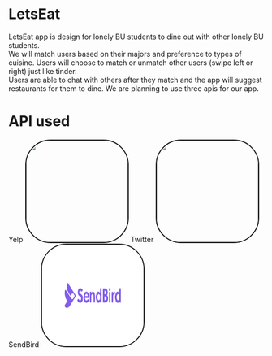 # LetsEat
LetsEat app is design for lonely BU students to dine out with other lonely BU students.<br>
We will match users based on their majors and preference to types of cuisine. Users will choose to match or unmatch other users (swipe left or right) just like tinder. <br>
Users are able to chat with others after they match and the app will suggest restaurants for them to dine. We are planning to use three apis for our app.<br>

# API used 
Yelp
<img   style = "height:200px; width: 200px;border: solid 2px; border-radius: 50px;" 
       src="yelp.png" >
Twitter
<img   style = "height:200px; width: 200px;border: solid 2px; border-radius: 50px;" 
       src="twitter.png" >
SendBird
<img   style = "height:200px; width: 200px;border: solid 2px; border-radius: 50px;" 
       src="sendbird.png" >
